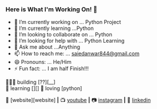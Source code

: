 ### Here is What I'm Working On! 👋

<!--
**Saied979/saied979** is a ✨ _special_ ✨ repository because its `README.md` (this file) appears on your GitHub profile.
-->
- 🔭 I’m currently working on ... Python Project
- 🌱 I’m currently learning ...Python
- 👯 I’m looking to collaborate on ... Python
- 🤔 I’m looking for help with ... Python Learning
- 💬 Ask me about ...Anything
- 📫 How to reach me: ... saiedanwar844@gmail.com
- 😄 Pronouns: ... He/Him
- ⚡ Fun fact: ... I am half Finish!!!


👨🏼‍💻 building [??][__]  
🧠 learning [][]
💜 loving [python] 

🏡 [website][website] **|** 
📺 [youtube][youtube] **|** 
📷 [instagram][instagram] **|** 
👔 [linkedin][linkedin]

[youtube]: https://youtube.com/
[instagram]: https://instagram.com/
[linkedin]: https://linkedin.com/in/
[facebook]: https://www.facebook.com/Saied.A.CR7/



